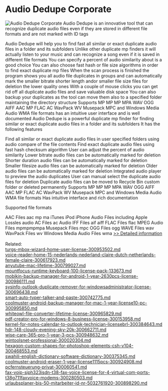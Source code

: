 # Audio Dedupe Corporate
![Audio Dedupe Corporate](https://mycommerce.akamaized.net/api/pimages/P300865407/BIG/300865407.PNG)
Audio Dedupe is an innovative tool that can recognize duplicate audio files even if they are stored in different file formats and are not marked with ID tags

Audio Dedupe will help you to find fast all similar or exact duplicate audio files in a folder and its subfolders Unlike other duplicate mp finders it will actually listen to your music and can recognize a song even if it is saved in different file formats You can specify a percent of audio similarity about is a good choice You can also choose fast hash or file size algorithms in order to find exact duplicate mp files When the scan process is finished the program shows you all audio file duplicates in groups and can automatically mark the smaller bitrate shorter length andor smaller file size files for deletion the lower quality ones With a couple of mouse clicks you can get rid off all duplicate audio files and save valuable disk space You can also backup your duplicates as the tool can move them also to a specified folder maintaining the directory structure Supports MP MP MP MPA WAV OGG AIFF AAC MP FLAC AC WavPack WV Musepack MPC and Windows Media Audio WMA file formats has an intuitive user interface and is well documented Audio Dedupe is a powerful duplicate mp finder for finding similar or exact duplicate audio files in a folder and its subfolders It has the following features

Find all similar or exact duplicate audio files in user specified folders using audio compare of the file contents
Find exact duplicate audio files using fast hash checksum algorithm
User can adjust the percent of audio similarity
Lower bitrate audio files can be automatically marked for deletion
Shorter duration audio files can be automatically marked for deletion
Smaller filesize audio files can be automatically marked for deletion
Older audio files can be automatically marked for deletion
Integrated audio player to preview the audio duplicates
User can manual select the duplicate audio files for deletion
Duplicate audio files can be moved to Recycle Bin custom folder or deleted permanently
Supports MP MP MP MPA WAV OGG AIFF AAC MP FLAC AC WavPack WV Musepack MPC and Windows Media Audio WMA file formats
Has intuitive interface and rich documentation

Supported file formats

AAC Files aac mp ma iTunes iPod iPhone Audio Files including Apple Lossles audio
AC Files ac
Audio IFF Files aif aiff
FLAC Files flac
MPEG Audio Files mpmpmpmpa
Musepack Files mpc
OGG Files ogg
WAVE Files wav
WavPack Files wv
Windows Media Audio Files wma
[>> Detailed information](https://secure.shareit.com/shareit/product.html?productid=300865407&affiliateid=200057808)<br/><br/>Related:
<br />[turgs-mbox-wizard-home-user-license-300953502.md](https://github.com/downloadplanet/downloadplanet/blob/main/turgs-mbox-wizard-home-user-license-300953502.md)<br />[voice-reader-home-15-nederlands-nederland-claire-dutch-netherlands-female-claire-300617923.md](https://github.com/downloadplanet/downloadplanet/blob/main/voice-reader-home-15-nederlands-nederland-claire-dutch-netherlands-female-claire-300617923.md)<br />[anyutube-mac-lifetime-300799027.md](https://github.com/downloadplanet/downloadplanet/blob/main/anyutube-mac-lifetime-300799027.md)<br />[mountfocus-runtime-keyboard-100-license-pack-133673.md](https://github.com/downloadplanet/downloadplanet/blob/main/mountfocus-runtime-keyboard-100-license-pack-133673.md)<br />[mobikin-backup-manager-for-android-1-year-2630pcs-license-300986111.md](https://github.com/downloadplanet/downloadplanet/blob/main/mobikin-backup-manager-for-android-1-year-2630pcs-license-300986111.md)<br />[sysinfo-outlook-duplicate-remover-for-windowsadministrator-license-300696438.md](https://github.com/downloadplanet/downloadplanet/blob/main/sysinfo-outlook-duplicate-remover-for-windowsadministrator-license-300696438.md)<br />[smart-auto-typer-talker-and-paste-300742775.md](https://github.com/downloadplanet/downloadplanet/blob/main/smart-auto-typer-talker-and-paste-300742775.md)<br />[coolmuster-android-backup-manager-for-mac-1-year-license10-pc-300995850.md](https://github.com/downloadplanet/downloadplanet/blob/main/coolmuster-android-backup-manager-for-mac-1-year-license10-pc-300995850.md)<br />[whiteowl-file-converter-lifetime-license-300965829.md](https://github.com/downloadplanet/downloadplanet/blob/main/whiteowl-file-converter-lifetime-license-300965829.md)<br />[pdf-creator-pro-for-windows-8-business-license-300153958.md](https://github.com/downloadplanet/downloadplanet/blob/main/pdf-creator-pro-for-windows-8-business-license-300153958.md)<br />[kernel-for-notes-calendar-to-outlook-technician-licensebrl-300384643.md](https://github.com/downloadplanet/downloadplanet/blob/main/kernel-for-notes-calendar-to-outlook-technician-licensebrl-300384643.md)<br />[hdr-148-cloudy-evening-sky-20k-300662711.md](https://github.com/downloadplanet/downloadplanet/blob/main/hdr-148-cloudy-evening-sky-20k-300662711.md)<br />[wise-care-365-pro-1-year-3-pcs-300948632.md](https://github.com/downloadplanet/downloadplanet/blob/main/wise-care-365-pro-1-year-3-pcs-300948632.md)<br />[wintoolsnet-professional-300020304.md](https://github.com/downloadplanet/downloadplanet/blob/main/wintoolsnet-professional-300020304.md)<br />[hexagon-custom-shapes-for-photoshop-elements-csh-v104-300468553.md](https://github.com/downloadplanet/downloadplanet/blob/main/hexagon-custom-shapes-for-photoshop-elements-csh-v104-300468553.md)<br />[swahili-english-dictionary-software-dictionary-300375345.md](https://github.com/downloadplanet/downloadplanet/blob/main/swahili-english-dictionary-software-dictionary-300375345.md)<br />[coolmuster-android-eraser-1-year-license1115pcs-300924908.md](https://github.com/downloadplanet/downloadplanet/blob/main/coolmuster-android-eraser-1-year-license1115pcs-300924908.md)<br />[pcfernsteuerung-privat-300060541.md](https://github.com/downloadplanet/downloadplanet/blob/main/pcfernsteuerung-privat-300060541.md)<br />[fax-voip-siph323isdn-t38-fax-voice-license-for-4-virtual-com-ports-t38g711faxvoice-modems-300280503.md](https://github.com/downloadplanet/downloadplanet/blob/main/fax-voip-siph323isdn-t38-fax-voice-license-for-4-virtual-com-ports-t38g711faxvoice-modems-300280503.md)<br />[urlaubsplaner-bis-50-mitarbeiter-id-nr-5032761920-300898290.md](https://github.com/downloadplanet/downloadplanet/blob/main/urlaubsplaner-bis-50-mitarbeiter-id-nr-5032761920-300898290.md)